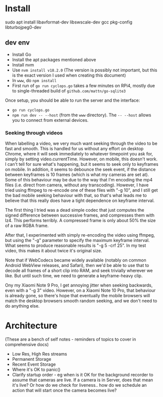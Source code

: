 # Install

sudo apt install libavformat-dev libswscale-dev gcc pkg-config libturbojpeg0-dev

## dev env
* Install Go
* Install the apt packages mentioned above
* Install nvm
* Use `nvm install v18.2.0` (The version is possibly not important, but this is the exact version I used when creating this document)
* In `www`, do `npm install`
* First run of `go run cyclops.go` takes a few minutes on RPi4, mostly due to single-threaded build of `github.com/mattn/go-sqlite3`

Once setup, you should be able to run the server and the interface:
* `go run cyclops.go`
* `npm run dev -- --host` (from the `www` directory). The `-- --host` allows you to connect from external devices.

### Seeking through videos
When labelling a video, we very much want seeking through the video to be fast and smooth. This is handled for us
without any effort on desktop Chrome, where it will seek immediately to whatever timepoint you ask for, simply by
setting video.currentTime. However, on mobile, this doesn't work. I can't tell for sure what's happening, but it
seems to seek only to keyframes on mobile. In addition, it seems to debounce the seek event, if the distance between
keyframes is 10 frames (which is what my cameras are set at). Some of this behaviour may be due to the way that 
I'm encoding the mp4 files (i.e. direct from camera, without any transcoding). However, I have tried using ffmpeg
to re-encode one of these files with "-g 10", and I still get the bad mobile seeking behaviour with that, so that's
what leads me to believe that this really does have a tight dependence on keyframe interval.

The first thing I tried was a dead simple codec that just computes the signed difference between successive frames,
and compresses them with lz4. This performs terribly. A compressed frame is only about 50% the size of a raw RGBA
frame. 

After that, I experimented with simply re-encoding the video using ffmpeg, but using the "-g" parameter to specify
the maximum keyframe interval. What seems to produce reasonable results is "-g 5 -crf 25". In my test video, this
makes it about twice it's original size.

Note that if WebCodecs became widely available (notably on common Android WebView releases, and Safari), then
we'd be able to use that to decode all frames of a short clip into RAM, and seek trivially wherever we like.
But until such time, we need to generate a keyframe-heavy clip.

Ony my Xiaomi Note 9 Pro, I get annoying jitter when seeking backwards, even with a "-g 3" video. However, on
a Xiaomi Note 10 Pro, that behaviour is already gone, so there's hope that eventually the mobile browsers will
match the desktop browsers smooth random seeking, and we don't need to do anything else.

# Architecture

(These are a bench of self notes - reminders of topics to cover in comprehensive docs)

* Low Res, High Res streams
* Permanent Storage
* Recent Event Storage
* Where it's OK to panic()
* Clarify startup order - eg when is it OK for the background recorder to assume that cameras are live.
  If a camera is in Server, does that mean it's live? Or how do we check for liveness.. how do we schedule
  an action that will start once the camera becomes live?